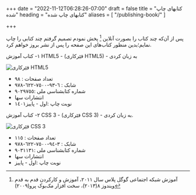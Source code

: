 +++
date = "2022-11-12T06:28:26-07:00"
draft = false
title = "کتابهای چاپ شده"
heading = "کتابهای چاپ شده"
aliases = [
    "/publishing-book/"
]

+++

پس از آن‌که چند کتاب را بصورت آنلاین [^1] پخش نمودم تصمیم گرفتم چند کتابی را چاپ نمایم؛بدین منظور کتاب‌های این صفحه را پس از نشر بروز خواهم کرد.

١- کتاب آموزش HTML5 - (فێرکاری HTML5) - به زبان کردی

![فێرکاری HTML5](/about/img/html5.png)
- تعداد صفحات : ٩٨
- شابک : ٦-٩٣-٧٥٠٠-٦٢٢-٩٧٨
- شماره کتابشناسی ملی :٩٠٢٩٧٥٥
- انتشارات سها
- نوبت چاپ :اول - پاییز١٤٠١

٢- کتاب آموزش CSS 3 - (فێرکاری CSS 3) - به زبان کردی.

![فێرکاری CSS 3](/about/img/css3.png)
- تعداد صفحات : ١١٥
- شابک : ٣-٩٤-٧٥٠٠-٦٢٢-٩٧٨
- شماره کتابشناسی ملی :٩٠٣١١٣١
- انتشارات سها
- نوبت چاپ :اول - پاییز


[^1]:آموزش شبکه اجتماعی گوگل پلاس سال ٢٠١١، آموزش و کارکردن قدم به قدم ویندوز ٨(٢٠١٣)، سخت افزار مک‌بوک پرو(٢٠٠٩)

